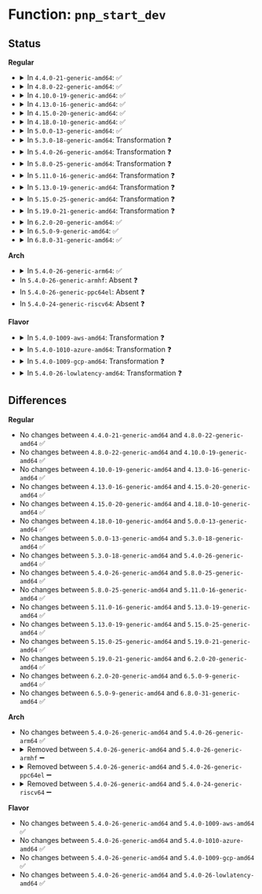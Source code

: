 # Function: <code>pnp_start_dev</code>

## Status
<b>Regular</b>
<ul>
<li>
<details>
<summary>In <code>4.4.0-21-generic-amd64</code>: ✅</summary>

```c
int pnp_start_dev(struct pnp_dev * dev)
```

```json
{
  "name": "pnp_start_dev",
  "collision_type": "Unique Global",
  "inline_type": "No",
  "funcs": [
    {
      "addr": 18446744071583800400,
      "name": "pnp_start_dev",
      "external": true,
      "loc": "drivers/pnp/manager.c:336",
      "file": "drivers/pnp/manager.c",
      "inline": "seen, unknown",
      "caller_inline": [],
      "caller_func": [
        "drivers/pnp/driver.c:pnp_bus_resume"
      ]
    }
  ],
  "symbols": [
    {
      "addr": 18446744071583800400,
      "name": "pnp_start_dev",
      "section": ".text",
      "bind": "STB_GLOBAL",
      "size": 117
    }
  ]
}
```
</details>
</li>
<li>
<details>
<summary>In <code>4.8.0-22-generic-amd64</code>: ✅</summary>

```c
int pnp_start_dev(struct pnp_dev * dev)
```

```json
{
  "name": "pnp_start_dev",
  "collision_type": "Unique Global",
  "inline_type": "No",
  "funcs": [
    {
      "addr": 18446744071584126656,
      "name": "pnp_start_dev",
      "external": true,
      "loc": "drivers/pnp/manager.c:336",
      "file": "drivers/pnp/manager.c",
      "inline": "seen, unknown",
      "caller_inline": [],
      "caller_func": [
        "drivers/pnp/driver.c:pnp_bus_resume"
      ]
    }
  ],
  "symbols": [
    {
      "addr": 18446744071584126656,
      "name": "pnp_start_dev",
      "section": ".text",
      "bind": "STB_GLOBAL",
      "size": 117
    }
  ]
}
```
</details>
</li>
<li>
<details>
<summary>In <code>4.10.0-19-generic-amd64</code>: ✅</summary>

```c
int pnp_start_dev(struct pnp_dev * dev)
```

```json
{
  "name": "pnp_start_dev",
  "collision_type": "Unique Global",
  "inline_type": "No",
  "funcs": [
    {
      "addr": 18446744071584274656,
      "name": "pnp_start_dev",
      "external": true,
      "loc": "drivers/pnp/manager.c:336",
      "file": "drivers/pnp/manager.c",
      "inline": "seen, unknown",
      "caller_inline": [],
      "caller_func": [
        "drivers/pnp/driver.c:pnp_bus_resume"
      ]
    }
  ],
  "symbols": [
    {
      "addr": 18446744071584274656,
      "name": "pnp_start_dev",
      "section": ".text",
      "bind": "STB_GLOBAL",
      "size": 117
    }
  ]
}
```
</details>
</li>
<li>
<details>
<summary>In <code>4.13.0-16-generic-amd64</code>: ✅</summary>

```c
int pnp_start_dev(struct pnp_dev * dev)
```

```json
{
  "name": "pnp_start_dev",
  "collision_type": "Unique Global",
  "inline_type": "No",
  "funcs": [
    {
      "addr": 18446744071584352640,
      "name": "pnp_start_dev",
      "external": true,
      "loc": "drivers/pnp/manager.c:336",
      "file": "drivers/pnp/manager.c",
      "inline": "seen, unknown",
      "caller_inline": [],
      "caller_func": [
        "drivers/pnp/driver.c:pnp_bus_resume"
      ]
    }
  ],
  "symbols": [
    {
      "addr": 18446744071584352640,
      "name": "pnp_start_dev",
      "section": ".text",
      "bind": "STB_GLOBAL",
      "size": 113
    }
  ]
}
```
</details>
</li>
<li>
<details>
<summary>In <code>4.15.0-20-generic-amd64</code>: ✅</summary>

```c
int pnp_start_dev(struct pnp_dev * dev)
```

```json
{
  "name": "pnp_start_dev",
  "collision_type": "Unique Global",
  "inline_type": "No",
  "funcs": [
    {
      "addr": 18446744071584758432,
      "name": "pnp_start_dev",
      "external": true,
      "loc": "drivers/pnp/manager.c:337",
      "file": "drivers/pnp/manager.c",
      "inline": "seen, unknown",
      "caller_inline": [],
      "caller_func": [
        "drivers/pnp/driver.c:pnp_bus_resume"
      ]
    }
  ],
  "symbols": [
    {
      "addr": 18446744071584758432,
      "name": "pnp_start_dev",
      "section": ".text",
      "bind": "STB_GLOBAL",
      "size": 119
    }
  ]
}
```
</details>
</li>
<li>
<details>
<summary>In <code>4.18.0-10-generic-amd64</code>: ✅</summary>

```c
int pnp_start_dev(struct pnp_dev * dev)
```

```json
{
  "name": "pnp_start_dev",
  "collision_type": "Unique Global",
  "inline_type": "No",
  "funcs": [
    {
      "addr": 18446744071584985504,
      "name": "pnp_start_dev",
      "external": true,
      "loc": "drivers/pnp/manager.c:337",
      "file": "drivers/pnp/manager.c",
      "inline": "seen, unknown",
      "caller_inline": [],
      "caller_func": [
        "drivers/pnp/driver.c:pnp_bus_resume"
      ]
    }
  ],
  "symbols": [
    {
      "addr": 18446744071584985504,
      "name": "pnp_start_dev",
      "section": ".text",
      "bind": "STB_GLOBAL",
      "size": 119
    }
  ]
}
```
</details>
</li>
<li>
<details>
<summary>In <code>5.0.0-13-generic-amd64</code>: ✅</summary>

```c
int pnp_start_dev(struct pnp_dev * dev)
```

```json
{
  "name": "pnp_start_dev",
  "collision_type": "Unique Global",
  "inline_type": "No",
  "funcs": [
    {
      "addr": 18446744071585089872,
      "name": "pnp_start_dev",
      "external": true,
      "loc": "drivers/pnp/manager.c:337",
      "file": "drivers/pnp/manager.c",
      "inline": "seen, unknown",
      "caller_inline": [],
      "caller_func": [
        "drivers/pnp/driver.c:pnp_bus_resume"
      ]
    }
  ],
  "symbols": [
    {
      "addr": 18446744071585089872,
      "name": "pnp_start_dev",
      "section": ".text",
      "bind": "STB_GLOBAL",
      "size": 119
    }
  ]
}
```
</details>
</li>
<li>
<details>
<summary>In <code>5.3.0-18-generic-amd64</code>: Transformation ❓</summary>

```c
int pnp_start_dev(struct pnp_dev * dev)
```

```json
{
  "name": "pnp_start_dev",
  "collision_type": "Unique Global",
  "inline_type": "No",
  "funcs": [
    {
      "addr": 0,
      "name": "pnp_start_dev",
      "external": true,
      "loc": "drivers/pnp/manager.c:337",
      "file": "drivers/pnp/manager.c",
      "inline": "seen, unknown",
      "caller_inline": [],
      "caller_func": [
        "drivers/pnp/driver.c:pnp_bus_resume"
      ]
    }
  ],
  "symbols": [
    {
      "addr": 18446744071585296243,
      "name": "pnp_start_dev.cold",
      "section": ".text",
      "bind": "STB_LOCAL",
      "size": 47
    },
    {
      "addr": 18446744071585294272,
      "name": "pnp_start_dev",
      "section": ".text",
      "bind": "STB_GLOBAL",
      "size": 97
    }
  ]
}
```
</details>
</li>
<li>
<details>
<summary>In <code>5.4.0-26-generic-amd64</code>: Transformation ❓</summary>

```c
int pnp_start_dev(struct pnp_dev * dev)
```

```json
{
  "name": "pnp_start_dev",
  "collision_type": "Unique Global",
  "inline_type": "No",
  "funcs": [
    {
      "addr": 0,
      "name": "pnp_start_dev",
      "external": true,
      "loc": "drivers/pnp/manager.c:337",
      "file": "drivers/pnp/manager.c",
      "inline": "seen, unknown",
      "caller_inline": [],
      "caller_func": [
        "drivers/pnp/driver.c:pnp_bus_resume"
      ]
    }
  ],
  "symbols": [
    {
      "addr": 18446744071585434211,
      "name": "pnp_start_dev.cold",
      "section": ".text",
      "bind": "STB_LOCAL",
      "size": 47
    },
    {
      "addr": 18446744071585432240,
      "name": "pnp_start_dev",
      "section": ".text",
      "bind": "STB_GLOBAL",
      "size": 97
    }
  ]
}
```
</details>
</li>
<li>
<details>
<summary>In <code>5.8.0-25-generic-amd64</code>: Transformation ❓</summary>

```c
int pnp_start_dev(struct pnp_dev * dev)
```

```json
{
  "name": "pnp_start_dev",
  "collision_type": "Unique Global",
  "inline_type": "No",
  "funcs": [
    {
      "addr": 0,
      "name": "pnp_start_dev",
      "external": true,
      "loc": "drivers/pnp/manager.c:337",
      "file": "drivers/pnp/manager.c",
      "inline": "seen, unknown",
      "caller_inline": [],
      "caller_func": [
        "drivers/pnp/driver.c:pnp_bus_resume"
      ]
    }
  ],
  "symbols": [
    {
      "addr": 18446744071586151062,
      "name": "pnp_start_dev.cold",
      "section": ".text",
      "bind": "STB_LOCAL",
      "size": 47
    },
    {
      "addr": 18446744071586149088,
      "name": "pnp_start_dev",
      "section": ".text",
      "bind": "STB_GLOBAL",
      "size": 99
    }
  ]
}
```
</details>
</li>
<li>
<details>
<summary>In <code>5.11.0-16-generic-amd64</code>: Transformation ❓</summary>

```c
int pnp_start_dev(struct pnp_dev * dev)
```

```json
{
  "name": "pnp_start_dev",
  "collision_type": "Unique Global",
  "inline_type": "No",
  "funcs": [
    {
      "addr": 0,
      "name": "pnp_start_dev",
      "external": true,
      "loc": "drivers/pnp/manager.c:337",
      "file": "drivers/pnp/manager.c",
      "inline": "seen, unknown",
      "caller_inline": [],
      "caller_func": [
        "drivers/pnp/driver.c:pnp_bus_resume"
      ]
    }
  ],
  "symbols": [
    {
      "addr": 18446744071591443620,
      "name": "pnp_start_dev.cold",
      "section": ".text",
      "bind": "STB_LOCAL",
      "size": 47
    },
    {
      "addr": 18446744071586267296,
      "name": "pnp_start_dev",
      "section": ".text",
      "bind": "STB_GLOBAL",
      "size": 99
    }
  ]
}
```
</details>
</li>
<li>
<details>
<summary>In <code>5.13.0-19-generic-amd64</code>: Transformation ❓</summary>

```c
int pnp_start_dev(struct pnp_dev * dev)
```

```json
{
  "name": "pnp_start_dev",
  "collision_type": "Unique Global",
  "inline_type": "No",
  "funcs": [
    {
      "addr": 0,
      "name": "pnp_start_dev",
      "external": true,
      "loc": "drivers/pnp/manager.c:337",
      "file": "drivers/pnp/manager.c",
      "inline": "seen, unknown",
      "caller_inline": [],
      "caller_func": [
        "drivers/pnp/driver.c:pnp_bus_resume"
      ]
    }
  ],
  "symbols": [
    {
      "addr": 18446744071591384631,
      "name": "pnp_start_dev.cold",
      "section": ".text",
      "bind": "STB_LOCAL",
      "size": 47
    },
    {
      "addr": 18446744071586140896,
      "name": "pnp_start_dev",
      "section": ".text",
      "bind": "STB_GLOBAL",
      "size": 99
    }
  ]
}
```
</details>
</li>
<li>
<details>
<summary>In <code>5.15.0-25-generic-amd64</code>: Transformation ❓</summary>

```c
int pnp_start_dev(struct pnp_dev * dev)
```

```json
{
  "name": "pnp_start_dev",
  "collision_type": "Unique Global",
  "inline_type": "No",
  "funcs": [
    {
      "addr": 0,
      "name": "pnp_start_dev",
      "external": true,
      "loc": "drivers/pnp/manager.c:337",
      "file": "drivers/pnp/manager.c",
      "inline": "seen, unknown",
      "caller_inline": [],
      "caller_func": [
        "drivers/pnp/driver.c:pnp_bus_resume"
      ]
    }
  ],
  "symbols": [
    {
      "addr": 18446744071592422293,
      "name": "pnp_start_dev.cold",
      "section": ".text",
      "bind": "STB_LOCAL",
      "size": 47
    },
    {
      "addr": 18446744071586642080,
      "name": "pnp_start_dev",
      "section": ".text",
      "bind": "STB_GLOBAL",
      "size": 99
    }
  ]
}
```
</details>
</li>
<li>
<details>
<summary>In <code>5.19.0-21-generic-amd64</code>: Transformation ❓</summary>

```c
int pnp_start_dev(struct pnp_dev * dev)
```

```json
{
  "name": "pnp_start_dev",
  "collision_type": "Unique Global",
  "inline_type": "No",
  "funcs": [
    {
      "addr": 0,
      "name": "pnp_start_dev",
      "external": true,
      "loc": "drivers/pnp/manager.c:337",
      "file": "drivers/pnp/manager.c",
      "inline": "seen, unknown",
      "caller_inline": [],
      "caller_func": [
        "drivers/pnp/driver.c:pnp_bus_resume",
        "drivers/pnp/manager.c:pnp_activate_dev"
      ]
    }
  ],
  "symbols": [
    {
      "addr": 18446744071594290427,
      "name": "pnp_start_dev.cold",
      "section": ".text",
      "bind": "STB_LOCAL",
      "size": 47
    },
    {
      "addr": 18446744071587908752,
      "name": "pnp_start_dev",
      "section": ".text",
      "bind": "STB_GLOBAL",
      "size": 113
    }
  ]
}
```
</details>
</li>
<li>
<details>
<summary>In <code>6.2.0-20-generic-amd64</code>: ✅</summary>

```c
int pnp_start_dev(struct pnp_dev * dev)
```

```json
{
  "name": "pnp_start_dev",
  "collision_type": "Unique Global",
  "inline_type": "No",
  "funcs": [
    {
      "addr": 18446744071589259808,
      "name": "pnp_start_dev",
      "external": true,
      "loc": "drivers/pnp/manager.c:337",
      "file": "drivers/pnp/manager.c",
      "inline": "seen, unknown",
      "caller_inline": [],
      "caller_func": [
        "drivers/pnp/driver.c:pnp_bus_resume",
        "drivers/pnp/manager.c:pnp_activate_dev"
      ]
    }
  ],
  "symbols": [
    {
      "addr": 18446744071589259808,
      "name": "pnp_start_dev",
      "section": ".text",
      "bind": "STB_GLOBAL",
      "size": 145
    }
  ]
}
```
</details>
</li>
<li>
<details>
<summary>In <code>6.5.0-9-generic-amd64</code>: ✅</summary>

```c
int pnp_start_dev(struct pnp_dev * dev)
```

```json
{
  "name": "pnp_start_dev",
  "collision_type": "Unique Global",
  "inline_type": "No",
  "funcs": [
    {
      "addr": 18446744071589556720,
      "name": "pnp_start_dev",
      "external": true,
      "loc": "drivers/pnp/manager.c:337",
      "file": "drivers/pnp/manager.c",
      "inline": "seen, unknown",
      "caller_inline": [],
      "caller_func": [
        "drivers/pnp/driver.c:pnp_bus_resume",
        "drivers/pnp/manager.c:pnp_activate_dev"
      ]
    }
  ],
  "symbols": [
    {
      "addr": 18446744071589556720,
      "name": "pnp_start_dev",
      "section": ".text",
      "bind": "STB_GLOBAL",
      "size": 145
    }
  ]
}
```
</details>
</li>
<li>
<details>
<summary>In <code>6.8.0-31-generic-amd64</code>: ✅</summary>

```c
int pnp_start_dev(struct pnp_dev * dev)
```

```json
{
  "name": "pnp_start_dev",
  "collision_type": "Unique Global",
  "inline_type": "No",
  "funcs": [
    {
      "addr": 18446744071589865904,
      "name": "pnp_start_dev",
      "external": true,
      "loc": "drivers/pnp/manager.c:337",
      "file": "drivers/pnp/manager.c",
      "inline": "seen, unknown",
      "caller_inline": [],
      "caller_func": [
        "drivers/pnp/driver.c:pnp_bus_resume",
        "drivers/pnp/manager.c:pnp_activate_dev"
      ]
    }
  ],
  "symbols": [
    {
      "addr": 18446744071589865904,
      "name": "pnp_start_dev",
      "section": ".text",
      "bind": "STB_GLOBAL",
      "size": 145
    }
  ]
}
```
</details>
</li>
</ul>
<b>Arch</b>
<ul>
<li>
<details>
<summary>In <code>5.4.0-26-generic-arm64</code>: ✅</summary>

```c
int pnp_start_dev(struct pnp_dev * dev)
```

```json
{
  "name": "pnp_start_dev",
  "collision_type": "Unique Global",
  "inline_type": "No",
  "funcs": [
    {
      "addr": 18446603336497715744,
      "name": "pnp_start_dev",
      "external": true,
      "loc": "drivers/pnp/manager.c:337",
      "file": "drivers/pnp/manager.c",
      "inline": "seen, unknown",
      "caller_inline": [],
      "caller_func": [
        "drivers/pnp/driver.c:pnp_bus_resume"
      ]
    }
  ],
  "symbols": [
    {
      "addr": 18446603336497715744,
      "name": "pnp_start_dev",
      "section": ".text",
      "bind": "STB_GLOBAL",
      "size": 144
    }
  ]
}
```
</details>
</li>
<li>
In <code>5.4.0-26-generic-armhf</code>: Absent ❓
</li>
<li>
In <code>5.4.0-26-generic-ppc64el</code>: Absent ❓
</li>
<li>
In <code>5.4.0-24-generic-riscv64</code>: Absent ❓
</li>
</ul>
<b>Flavor</b>
<ul>
<li>
<details>
<summary>In <code>5.4.0-1009-aws-amd64</code>: Transformation ❓</summary>

```c
int pnp_start_dev(struct pnp_dev * dev)
```

```json
{
  "name": "pnp_start_dev",
  "collision_type": "Unique Global",
  "inline_type": "No",
  "funcs": [
    {
      "addr": 0,
      "name": "pnp_start_dev",
      "external": true,
      "loc": "drivers/pnp/manager.c:337",
      "file": "drivers/pnp/manager.c",
      "inline": "seen, unknown",
      "caller_inline": [],
      "caller_func": [
        "drivers/pnp/driver.c:pnp_bus_resume"
      ]
    }
  ],
  "symbols": [
    {
      "addr": 18446744071585196739,
      "name": "pnp_start_dev.cold",
      "section": ".text",
      "bind": "STB_LOCAL",
      "size": 47
    },
    {
      "addr": 18446744071585194768,
      "name": "pnp_start_dev",
      "section": ".text",
      "bind": "STB_GLOBAL",
      "size": 97
    }
  ]
}
```
</details>
</li>
<li>
<details>
<summary>In <code>5.4.0-1010-azure-amd64</code>: Transformation ❓</summary>

```c
int pnp_start_dev(struct pnp_dev * dev)
```

```json
{
  "name": "pnp_start_dev",
  "collision_type": "Unique Global",
  "inline_type": "No",
  "funcs": [
    {
      "addr": 0,
      "name": "pnp_start_dev",
      "external": true,
      "loc": "drivers/pnp/manager.c:337",
      "file": "drivers/pnp/manager.c",
      "inline": "seen, unknown",
      "caller_inline": [],
      "caller_func": [
        "drivers/pnp/driver.c:pnp_bus_resume"
      ]
    }
  ],
  "symbols": [
    {
      "addr": 18446744071585148947,
      "name": "pnp_start_dev.cold",
      "section": ".text",
      "bind": "STB_LOCAL",
      "size": 47
    },
    {
      "addr": 18446744071585146976,
      "name": "pnp_start_dev",
      "section": ".text",
      "bind": "STB_GLOBAL",
      "size": 97
    }
  ]
}
```
</details>
</li>
<li>
<details>
<summary>In <code>5.4.0-1009-gcp-amd64</code>: Transformation ❓</summary>

```c
int pnp_start_dev(struct pnp_dev * dev)
```

```json
{
  "name": "pnp_start_dev",
  "collision_type": "Unique Global",
  "inline_type": "No",
  "funcs": [
    {
      "addr": 0,
      "name": "pnp_start_dev",
      "external": true,
      "loc": "drivers/pnp/manager.c:337",
      "file": "drivers/pnp/manager.c",
      "inline": "seen, unknown",
      "caller_inline": [],
      "caller_func": [
        "drivers/pnp/driver.c:pnp_bus_resume"
      ]
    }
  ],
  "symbols": [
    {
      "addr": 18446744071585384611,
      "name": "pnp_start_dev.cold",
      "section": ".text",
      "bind": "STB_LOCAL",
      "size": 47
    },
    {
      "addr": 18446744071585382640,
      "name": "pnp_start_dev",
      "section": ".text",
      "bind": "STB_GLOBAL",
      "size": 97
    }
  ]
}
```
</details>
</li>
<li>
<details>
<summary>In <code>5.4.0-26-lowlatency-amd64</code>: Transformation ❓</summary>

```c
int pnp_start_dev(struct pnp_dev * dev)
```

```json
{
  "name": "pnp_start_dev",
  "collision_type": "Unique Global",
  "inline_type": "No",
  "funcs": [
    {
      "addr": 0,
      "name": "pnp_start_dev",
      "external": true,
      "loc": "drivers/pnp/manager.c:337",
      "file": "drivers/pnp/manager.c",
      "inline": "seen, unknown",
      "caller_inline": [],
      "caller_func": [
        "drivers/pnp/driver.c:pnp_bus_resume"
      ]
    }
  ],
  "symbols": [
    {
      "addr": 18446744071585491955,
      "name": "pnp_start_dev.cold",
      "section": ".text",
      "bind": "STB_LOCAL",
      "size": 47
    },
    {
      "addr": 18446744071585489984,
      "name": "pnp_start_dev",
      "section": ".text",
      "bind": "STB_GLOBAL",
      "size": 97
    }
  ]
}
```
</details>
</li>
</ul>

## Differences
<b>Regular</b>
<ul>
<li>
No changes between <code>4.4.0-21-generic-amd64</code> and <code>4.8.0-22-generic-amd64</code> ✅
</li>
<li>
No changes between <code>4.8.0-22-generic-amd64</code> and <code>4.10.0-19-generic-amd64</code> ✅
</li>
<li>
No changes between <code>4.10.0-19-generic-amd64</code> and <code>4.13.0-16-generic-amd64</code> ✅
</li>
<li>
No changes between <code>4.13.0-16-generic-amd64</code> and <code>4.15.0-20-generic-amd64</code> ✅
</li>
<li>
No changes between <code>4.15.0-20-generic-amd64</code> and <code>4.18.0-10-generic-amd64</code> ✅
</li>
<li>
No changes between <code>4.18.0-10-generic-amd64</code> and <code>5.0.0-13-generic-amd64</code> ✅
</li>
<li>
No changes between <code>5.0.0-13-generic-amd64</code> and <code>5.3.0-18-generic-amd64</code> ✅
</li>
<li>
No changes between <code>5.3.0-18-generic-amd64</code> and <code>5.4.0-26-generic-amd64</code> ✅
</li>
<li>
No changes between <code>5.4.0-26-generic-amd64</code> and <code>5.8.0-25-generic-amd64</code> ✅
</li>
<li>
No changes between <code>5.8.0-25-generic-amd64</code> and <code>5.11.0-16-generic-amd64</code> ✅
</li>
<li>
No changes between <code>5.11.0-16-generic-amd64</code> and <code>5.13.0-19-generic-amd64</code> ✅
</li>
<li>
No changes between <code>5.13.0-19-generic-amd64</code> and <code>5.15.0-25-generic-amd64</code> ✅
</li>
<li>
No changes between <code>5.15.0-25-generic-amd64</code> and <code>5.19.0-21-generic-amd64</code> ✅
</li>
<li>
No changes between <code>5.19.0-21-generic-amd64</code> and <code>6.2.0-20-generic-amd64</code> ✅
</li>
<li>
No changes between <code>6.2.0-20-generic-amd64</code> and <code>6.5.0-9-generic-amd64</code> ✅
</li>
<li>
No changes between <code>6.5.0-9-generic-amd64</code> and <code>6.8.0-31-generic-amd64</code> ✅
</li>
</ul>
<b>Arch</b>
<ul>
<li>
No changes between <code>5.4.0-26-generic-amd64</code> and <code>5.4.0-26-generic-arm64</code> ✅
</li>
<li>
<details>
<summary>Removed between <code>5.4.0-26-generic-amd64</code> and <code>5.4.0-26-generic-armhf</code> ➖</summary>

```c
int pnp_start_dev(struct pnp_dev * dev)
```
</details>
</li>
<li>
<details>
<summary>Removed between <code>5.4.0-26-generic-amd64</code> and <code>5.4.0-26-generic-ppc64el</code> ➖</summary>

```c
int pnp_start_dev(struct pnp_dev * dev)
```
</details>
</li>
<li>
<details>
<summary>Removed between <code>5.4.0-26-generic-amd64</code> and <code>5.4.0-24-generic-riscv64</code> ➖</summary>

```c
int pnp_start_dev(struct pnp_dev * dev)
```
</details>
</li>
</ul>
<b>Flavor</b>
<ul>
<li>
No changes between <code>5.4.0-26-generic-amd64</code> and <code>5.4.0-1009-aws-amd64</code> ✅
</li>
<li>
No changes between <code>5.4.0-26-generic-amd64</code> and <code>5.4.0-1010-azure-amd64</code> ✅
</li>
<li>
No changes between <code>5.4.0-26-generic-amd64</code> and <code>5.4.0-1009-gcp-amd64</code> ✅
</li>
<li>
No changes between <code>5.4.0-26-generic-amd64</code> and <code>5.4.0-26-lowlatency-amd64</code> ✅
</li>
</ul>
